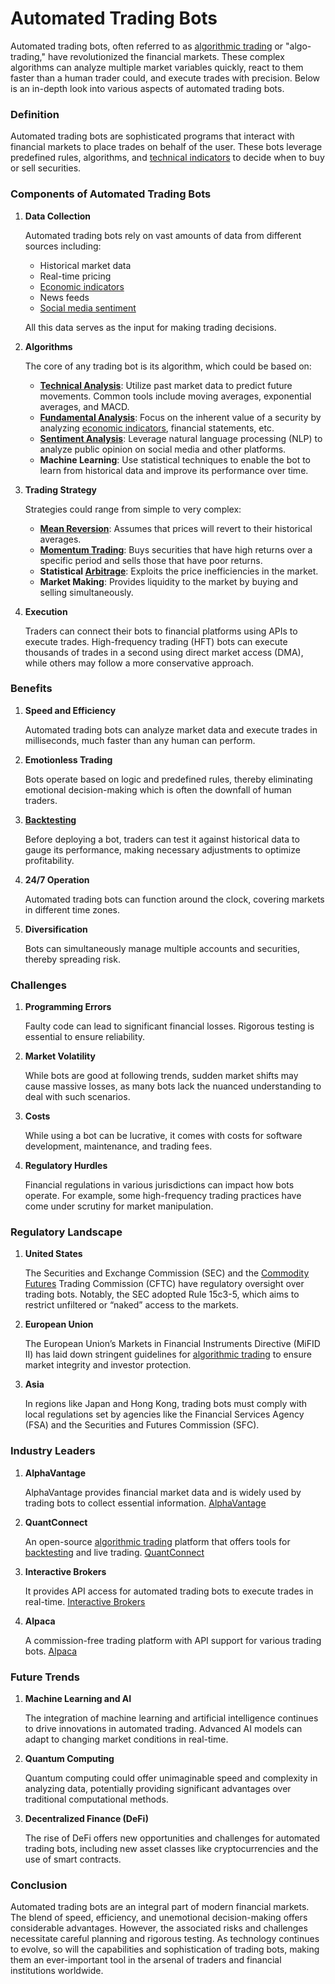 # Automated Trading Bots

Automated trading bots, often referred to as [algorithmic trading](../a/algorithmic_trading.md) or "algo-trading," have revolutionized the financial markets. These complex algorithms can analyze multiple market variables quickly, react to them faster than a human trader could, and execute trades with precision. Below is an in-depth look into various aspects of automated trading bots.

### Definition

Automated trading bots are sophisticated programs that interact with financial markets to place trades on behalf of the user. These bots leverage predefined rules, algorithms, and [technical indicators](../t/technical_indicators.md) to decide when to buy or sell securities.

### Components of Automated Trading Bots

1. **Data Collection**
   
   Automated trading bots rely on vast amounts of data from different sources including:
   - Historical market data
   - Real-time pricing
   - [Economic indicators](../e/economic_indicators.md)
   - News feeds
   - [Social media sentiment](../s/social_media_sentiment.md)
   
   All this data serves as the input for making trading decisions.

2. **Algorithms**

   The core of any trading bot is its algorithm, which could be based on:
   - **[Technical Analysis](../t/technical_analysis.md)**: Utilize past market data to predict future movements. Common tools include moving averages, exponential averages, and MACD.
   - **[Fundamental Analysis](../f/fundamental_analysis.md)**: Focus on the inherent value of a security by analyzing [economic indicators](../e/economic_indicators.md), financial statements, etc.
   - **[Sentiment Analysis](../s/sentiment_analysis.md)**: Leverage natural language processing (NLP) to analyze public opinion on social media and other platforms.
   - **Machine Learning**: Use statistical techniques to enable the bot to learn from historical data and improve its performance over time.
   
3. **Trading Strategy**

   Strategies could range from simple to very complex:
   - **[Mean Reversion](../m/mean_reversion.md)**: Assumes that prices will revert to their historical averages.
   - **[Momentum Trading](../m/momentum_trading.md)**: Buys securities that have high returns over a specific period and sells those that have poor returns.
   - **Statistical [Arbitrage](../a/arbitrage.md)**: Exploits the price inefficiencies in the market.
   - **Market Making**: Provides liquidity to the market by buying and selling simultaneously.

4. **Execution**

   Traders can connect their bots to financial platforms using APIs to execute trades. High-frequency trading (HFT) bots can execute thousands of trades in a second using direct market access (DMA), while others may follow a more conservative approach.

### Benefits

1. **Speed and Efficiency**

   Automated trading bots can analyze market data and execute trades in milliseconds, much faster than any human can perform.

2. **Emotionless Trading**

   Bots operate based on logic and predefined rules, thereby eliminating emotional decision-making which is often the downfall of human traders.

3. **[Backtesting](../b/backtesting.md)**

   Before deploying a bot, traders can test it against historical data to gauge its performance, making necessary adjustments to optimize profitability.

4. **24/7 Operation**

   Automated trading bots can function around the clock, covering markets in different time zones.

5. **Diversification**

   Bots can simultaneously manage multiple accounts and securities, thereby spreading risk.

### Challenges

1. **Programming Errors**

   Faulty code can lead to significant financial losses. Rigorous testing is essential to ensure reliability.

2. **Market Volatility**

   While bots are good at following trends, sudden market shifts may cause massive losses, as many bots lack the nuanced understanding to deal with such scenarios.

3. **Costs**

   While using a bot can be lucrative, it comes with costs for software development, maintenance, and trading fees.

4. **Regulatory Hurdles**

   Financial regulations in various jurisdictions can impact how bots operate. For example, some high-frequency trading practices have come under scrutiny for market manipulation.

### Regulatory Landscape

1. **United States**
   
   The Securities and Exchange Commission (SEC) and the [Commodity Futures](../c/commodity_futures.md) Trading Commission (CFTC) have regulatory oversight over trading bots. Notably, the SEC adopted Rule 15c3-5, which aims to restrict unfiltered or “naked” access to the markets.

2. **European Union**

   The European Union’s Markets in Financial Instruments Directive (MiFID II) has laid down stringent guidelines for [algorithmic trading](../a/algorithmic_trading.md) to ensure market integrity and investor protection.

3. **Asia**

   In regions like Japan and Hong Kong, trading bots must comply with local regulations set by agencies like the Financial Services Agency (FSA) and the Securities and Futures Commission (SFC).

### Industry Leaders

1. **AlphaVantage**
   
   AlphaVantage provides financial market data and is widely used by trading bots to collect essential information.
   [AlphaVantage](https://www.alphavantage.co/)

2. **QuantConnect**

   An open-source [algorithmic trading](../a/algorithmic_trading.md) platform that offers tools for [backtesting](../b/backtesting.md) and live trading.
   [QuantConnect](https://www.quantconnect.com/)

3. **Interactive Brokers**

   It provides API access for automated trading bots to execute trades in real-time.
   [Interactive Brokers](https://www.interactivebrokers.com/)

4. **Alpaca**

   A commission-free trading platform with API support for various trading bots.
   [Alpaca](https://alpaca.markets/)

### Future Trends

1. **Machine Learning and AI**

   The integration of machine learning and artificial intelligence continues to drive innovations in automated trading. Advanced AI models can adapt to changing market conditions in real-time.

2. **Quantum Computing**

   Quantum computing could offer unimaginable speed and complexity in analyzing data, potentially providing significant advantages over traditional computational methods.

3. **Decentralized Finance (DeFi)**

   The rise of DeFi offers new opportunities and challenges for automated trading bots, including new asset classes like cryptocurrencies and the use of smart contracts.

### Conclusion

Automated trading bots are an integral part of modern financial markets. The blend of speed, efficiency, and unemotional decision-making offers considerable advantages. However, the associated risks and challenges necessitate careful planning and rigorous testing. As technology continues to evolve, so will the capabilities and sophistication of trading bots, making them an ever-important tool in the arsenal of traders and financial institutions worldwide.